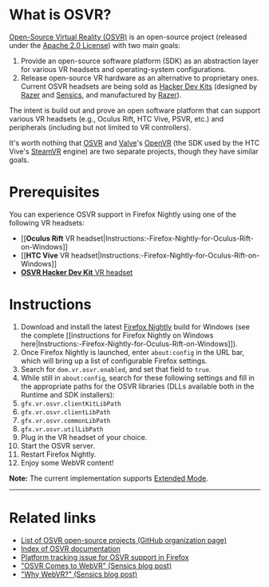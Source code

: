 # What is OSVR?

[Open-Source Virtual Reality (OSVR)](http://www.osvr.org/) is an open-source project (released under the [Apache 2.0 License](https://www.apache.org/licenses/LICENSE-2.0)) with two main goals:

1. Provide an open-source software platform (SDK) as an abstraction layer for various VR headsets and operating-system configurations.
2. Release open-source VR hardware as an alternative to proprietary ones. Current OSVR headsets are being sold as [Hacker Dev Kits](http://www.osvr.org/buy/) (designed by [Razer](http://www.razerzone.com/) and [Sensics](http://sensics.com/), and manufactured by [Razer](http://www.razerzone.com/)).

The intent is build out and prove an open software platform that can support various VR headsets (e.g., Oculus Rift, HTC Vive, PSVR, etc.) and peripherals (including but not limited to VR controllers).

It's worth nothing that [OSVR](http://www.osvr.org/) and [Valve](http://www.valvesoftware.com/)'s [OpenVR](https://github.com/ValveSoftware/openvr) (the SDK used by the HTC Vive's [SteamVR](http://store.steampowered.com/steamvr) engine) are two separate projects, though they have similar goals.

# Prerequisites

You can experience OSVR support in Firefox Nightly using one of the following VR headsets:

* [[**Oculus Rift** VR headset|Instructions:-Firefox-Nightly-for-Oculus-Rift-on-Windows]]
* [[**HTC Vive** VR headset|Instructions:-Firefox-Nightly-for-Oculus-Rift-on-Windows]]
* [**OSVR Hacker Dev Kit** VR headset](http://www.osvr.org/buy/)

# Instructions

1. Download and install the latest [Firefox Nightly](https://nightly.mozilla.org/) build for Windows (see the complete [[instructions for Firefox Nightly on Windows here|Instructions:-Firefox-Nightly-for-Oculus-Rift-on-Windows]]).
2. Once Firefox Nightly is launched, enter `about:config` in the URL bar, which will bring up a list of configurable Firefox settings.
3. Search for `dom.vr.osvr.enabled`, and set that field to `true`.
4. While still in `about:config`, search for these following settings and fill in the appropriate paths for the OSVR libraries (DLLs available both in the Runtime and SDK installers):
  1. `gfx.vr.osvr.clientKitLibPath`
  2. `gfx.vr.osvr.clientLibPath`
  3. `gfx.vr.osvr.commonLibPath`
  4. `gfx.vr.osvr.utilLibPath`
5. Plug in the VR headset of your choice.
6. Start the OSVR server.
7. Restart Firefox Nightly.
8. Enjoy some WebVR content!

**Note:** The current implementation supports [Extended Mode](https://github.com/OSVR/OSVR-Docs/blob/master/Installing/RenderManager.md#what-is-render-manager-).

<hr>

# Related links

* [List of OSVR open-source projects (GitHub organization page)](https://github.com/OSVR/)
* [Index of OSVR documentation](https://github.com/OSVR/OSVR-Docs/)
* [Platform tracking issue for OSVR support in Firefox](https://bugzilla.mozilla.org/show_bug.cgi?id=1276712)
* ["OSVR Comes to WebVR" (Sensics blog post)](http://sensics.com/osvr-comes-webvr/)
* ["Why WebVR?" (Sensics blog post)](http://sensics.com/why-webvr/)
